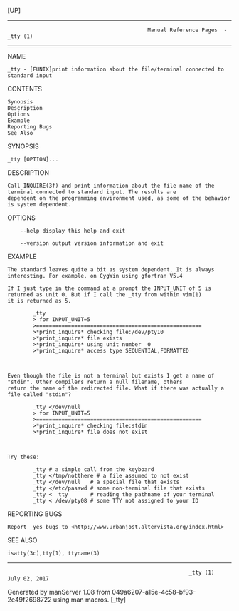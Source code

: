 [UP]

-----------------------------------------------------------------------------------------------------------------------------------
                                                Manual Reference Pages  - _tty (1)
-----------------------------------------------------------------------------------------------------------------------------------
                                                                 
NAME

    _tty - [FUNIX]print information about the file/terminal connected to standard input

CONTENTS

    Synopsis
    Description
    Options
    Example
    Reporting Bugs
    See Also

SYNOPSIS

    _tty [OPTION]...

DESCRIPTION

    Call INQUIRE(3f) and print information about the file name of the terminal connected to standard input. The results are
    dependent on the programming environment used, as some of the behavior is system dependent.

OPTIONS

        --help display this help and exit

        --version output version information and exit

EXAMPLE

    The standard leaves quite a bit as system dependent. It is always interesting. For example, on CygWin using gfortran V5.4

    If I just type in the command at a prompt the INPUT_UNIT of 5 is returned as unit 0. But if I call the _tty from within vim(1)
    it is returned as 5.

            _tty
            > for INPUT_UNIT=5
            >====================================================
            >*print_inquire* checking file:/dev/pty10
            >*print_inquire* file exists
            >*print_inquire* using unit number  0
            >*print_inquire* access type SEQUENTIAL,FORMATTED



    Even though the file is not a terminal but exists I get a name of "stdin". Other compilers return a null filename, others
    return the name of the redirected file. What if there was actually a file called "stdin"?

            _tty </dev/null
            > for INPUT_UNIT=5
            >====================================================
            >*print_inquire* checking file:stdin
            >*print_inquire* file does not exist



    Try these:

            _tty # a simple call from the keyboard
            _tty </tmp/notthere # a file assumed to not exist
            _tty </dev/null   # a special file that exists
            _tty </etc/passwd # some non-terminal file that exists
            _tty <  tty       # reading the pathname of your terminal
            _tty < /dev/pty08 # some TTY not assigned to your ID



REPORTING BUGS

    Report _yes bugs to <http://www.urbanjost.altervista.org/index.html>

SEE ALSO

    isatty(3c),tty(1), ttyname(3)

-----------------------------------------------------------------------------------------------------------------------------------

                                                             _tty (1)                                                 July 02, 2017

Generated by manServer 1.08 from 049a6207-a15e-4c58-bf93-2e49f2698722 using man macros.
                                                              [_tty]
